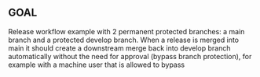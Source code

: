 ## GOAL
Release workflow example with 2 permanent protected branches: a main branch and a protected develop branch.
When a release is merged into main it should create a downstream merge back into develop branch automatically without the need for approval (bypass branch protection), for example with a machine user that is allowed to bypass